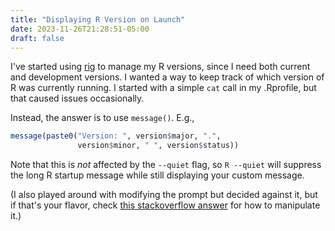 ```yaml
---
title: "Displaying R Version on Launch"
date: 2023-11-26T21:28:51-05:00
draft: false
---
```


I've started using [rig](https://github.com/r-lib/rig) to manage my R versions,
since I need both current and development versions. I wanted a way to keep track
of which version of R was currently running. I started with a simple `cat` call
in my .Rprofile, but that caused issues occasionally.

Instead, the answer is to use `message()`. E.g.,

```r
message(paste0("Version: ", version$major, ".",
               version$minor, " ", version$status))
```

Note that this is *not* affected by the `--quiet` flag, so `R --quiet` will
suppress the long R startup message while still displaying your custom message.

(I also played around with modifying the prompt but decided against it, but if
that's your flavor, check [this stackoverflow
answer](https://stackoverflow.com/a/1448823) for how to manipulate it.)
